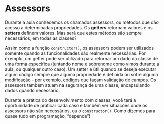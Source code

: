 # Assessors

Durante a aula conhecemos os chamados assessors, ou métodos que dão acesso a determinadas propriedades. Os **getters** retornam valores e os **setters** definem valores. Mas será que estes métodos são sempre necessários, em todas as classes?

Assim como a função `constructor()`, os assessors podem ser utilizados somente quando as funcionalidades são realmente necessárias. Por exemplo, um getter pode ser utilizado para retornar um dado da classe de uma forma específica (juntando nome e sobrenome como vimos durante a aula, ou qualquer outro caso). Um setter é útil quando se deseja executar algum código sempre que alguma propriedade é definida ou sofre alguma modificação - por exemplo, códigos que façam validação de campos. Os assessors também atuam na segurança de uma classe, encapsulando dados quando necessário.

Durante a prática do desenvolvimento com classes, você terá a oportunidade de praticar cada caso e também ver situações onde os assessors não são necessários, ou o `constructor()`. Como dizemos para quase tudo em programação, “depende”!